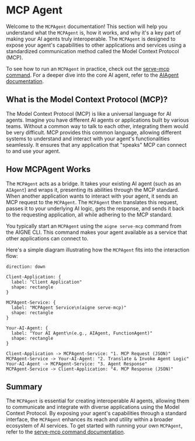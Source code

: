 # MCP Agent

Welcome to the `MCPAgent` documentation! This section will help you understand what the `MCPAgent` is, how it works, and why it's a key part of making your AI agents truly interoperable. The `MCPAgent` is designed to expose your agent's capabilities to other applications and services using a standardized communication method called the Model Context Protocol (MCP).

To see how to run an `MCPAgent` in practice, check out the [serve-mcp command](./cli-command-reference-serve-mcp.md). For a deeper dive into the core AI agent, refer to the [AIAgent documentation](./core-agents-ai-agent.md).

## What is the Model Context Protocol (MCP)?

The Model Context Protocol (MCP) is like a universal language for AI agents. Imagine you have different AI agents or applications built by various teams. Without a common way to talk to each other, integrating them would be very difficult. MCP provides this common language, allowing different systems to understand and interact with your agent's functionalities seamlessly. It ensures that any application that "speaks" MCP can connect to and use your agent.

## How MCPAgent Works

The `MCPAgent` acts as a bridge. It takes your existing AI agent (such as an `AIAgent`) and wraps it, presenting its abilities through the MCP standard. When another application wants to interact with your agent, it sends an MCP request to the `MCPAgent`. The `MCPAgent` then translates this request, passes it to your underlying AI logic, gets the response, and sends it back to the requesting application, all while adhering to the MCP standard.

You typically start an `MCPAgent` using the `aigne serve-mcp` command from the AIGNE CLI. This command makes your agent available as a service that other applications can connect to.

Here's a simple diagram illustrating how the `MCPAgent` fits into the interaction flow:

```d2
direction: down

Client-Application: {
  label: "Client Application"
  shape: rectangle
}

MCPAgent-Service: {
  label: "MCPAgent Service\n(aigne serve-mcp)"
  shape: rectangle
}

Your-AI-Agent: {
  label: "Your AI Agent\n(e.g., AIAgent, FunctionAgent)"
  shape: rectangle
}

Client-Application -> MCPAgent-Service: "1. MCP Request (JSON)"
MCPAgent-Service -> Your-AI-Agent: "2. Translate & Invoke Agent Logic"
Your-AI-Agent -> MCPAgent-Service: "3. Agent Response"
MCPAgent-Service -> Client-Application: "4. MCP Response (JSON)"
```

## Summary

The `MCPAgent` is essential for creating interoperable AI agents, allowing them to communicate and integrate with diverse applications using the Model Context Protocol. By exposing your agent's capabilities through a standard interface, the `MCPAgent` enhances its reach and utility within a broader ecosystem of AI services. To get started with running your own `MCPAgent`, refer to the [serve-mcp command documentation](./cli-command-reference-serve-mcp.md).